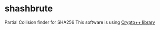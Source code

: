# shashbrute
Partial Collision finder for SHA256
This software is using [Crypto++ library](https://www.cryptopp.com/)
